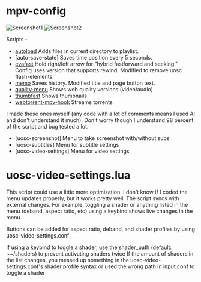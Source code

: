 # mpv-config
![Screenshot1](https://github.com/user-attachments/assets/73da6817-f0ff-4529-a746-275c8065496a)
![Screenshot2](https://github.com/user-attachments/assets/b033436a-763e-47fe-a9c3-ce9cf7731772)

Scripts -

- [autoload](https://github.com/mpv-player/mpv/blob/master/TOOLS/lua/autoload.lua) Adds files in current directory to playlist.
- [auto-save-state] Saves time position every 5 seconds.
- [evafast](https://github.com/po5/evafast) Hold right/left arrow for "hybrid fastforward and seeking." Config uses version that supports rewind. Modified to remove uosc flash-elements.
- [memo](https://github.com/po5/memo) Saves history. Modified title and page button text.
- [quality-menu](https://github.com/christoph-heinrich/mpv-quality-menu) Shows web quality versions (video/audio)
- [thumbfast](https://github.com/po5/thumbfast) Shows thumbnails
- [webtorrent-mpv-hook](https://github.com/mrxdst/webtorrent-mpv-hook) Streams torrents

I made these ones myself (any code with a lot of comments means I used AI and don't understand it much).
Don't worry though I understand 98 percent of the script and bug tested a lot.

- [uosc-screenshot] Menu to take screenshot with/without subs
- [uosc-subtitles] Menu for subtitle settings
- [uosc-video-settings] Menu for video settings

# uosc-video-settings.lua

This script could use a little more optimization. I don't know if I coded the menu updates properly, but it works pretty well.
The script syncs with external changes. For example, toggling a shader or anything listed in the menu (deband, aspect ratio, etc) using a keybind shows live changes in the menu.

Buttons can be added for aspect ratio, deband, and shader profiles by using uosc-video-settings.conf

If using a keybind to toggle a shader, use the shader_path (default: ~~/shaders) to prevent activating shaders twice
If the amount of shaders in the list changes, you messed up something in the uosc-video-settings.conf's shader profile syntax or used the wrong path in input.conf to toggle a shader

